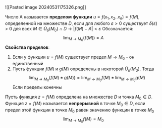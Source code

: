 ![[Pasted image 20240531175326.png]]

Число A называется **пределом функции** $u = f(x_1, x_2..x_n) = f(M)$, определенной на множестве $D$, если для любого $\varepsilon > 0$ существует $\delta(\varepsilon)$ > 0 для всех $M \in \dot{U}_\delta(M_0) \cap{D}$ ->
$|f(M) - A| < \varepsilon$
Обозначается: $$\lim_{M \to M_0}{(f(M))} = A$$
**Свойства пределов**:

1. Если у функции $u = f(M)$ существует предел $M \to M_0$ - он единственный
2. Пусть функции $f(M)$ и $g(M)$ определены в некоторой $\dot{U}_\delta(M_0)$. Тогда $$\lim_{M \to M_0}{(f(M) \pm g(M))} = \lim_{M \to M_0}{f(M)} \pm \lim_{M \to M_0}{g(M)} $$Если пределы конечны

Пусть функция $z = f(M)$ определена на множестве $D$ и точка $M_0 \in D$. Функция $z = f(M)$ называется **непрерывной** в точке $M_0 \in D$, если предел этой функции в точке $M_0$ равен значению функции в точке $M_0$$$\lim_{M \to M_0}f(M) = M_0$$





